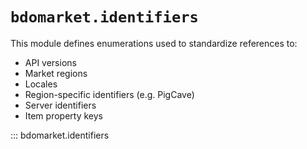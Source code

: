 # `bdomarket.identifiers`

This module defines enumerations used to standardize references to:

- API versions
- Market regions
- Locales
- Region-specific identifiers (e.g. PigCave)
- Server identifiers
- Item property keys

::: bdomarket.identifiers

